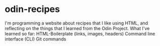 # odin-recipes

I'm programming a website about recipes that I like using HTML, and reflecting on the things that I learned from the Odin Project.
What I've learned so far:
HTML-Boilerplate (links, images, headers)
Command line interface (CLI)
Git commands


